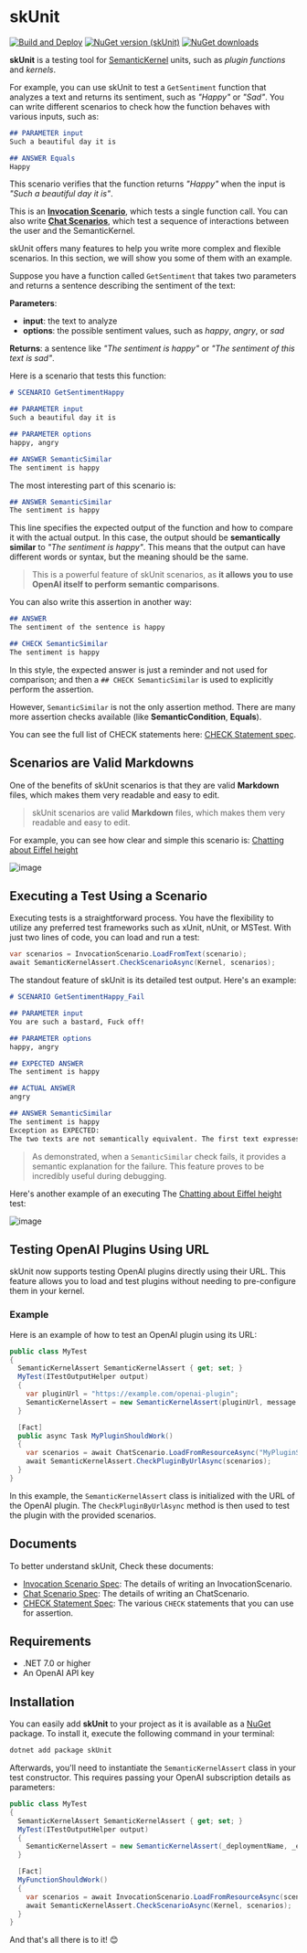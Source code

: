 # skUnit
[![Build and Deploy](https://github.com/mehrandvd/skUnit/actions/workflows/build.yml/badge.svg)](https://github.com/mehrandvd/skUnit/actions/workflows/build.yml)
[![NuGet version (skUnit)](https://img.shields.io/nuget/v/skUnit.svg?style=flat)](https://www.nuget.org/packages/skUnit/)
[![NuGet downloads](https://img.shields.io/nuget/dt/skUnit.svg?style=flat)](https://www.nuget.org/packages/skUnit/)

**skUnit** is a testing tool for [SemanticKernel](https://github.com/microsoft/semantic-kernel) units, such as _plugin functions_ and _kernels_.

For example, you can use skUnit to test a `GetSentiment` function that analyzes a text and returns its sentiment, such as _"Happy"_ or _"Sad"_.
You can write different scenarios to check how the function behaves with various inputs, such as:

```md
## PARAMETER input
Such a beautiful day it is

## ANSWER Equals
Happy
```

This scenario verifies that the function returns _"Happy"_ when the input is _"Such a beautiful day it is"_.

This is an [**Invocation Scenario**](https://github.com/mehrandvd/skunit/blob/main/docs/invocation-scenario-spec.md), which tests a single function call. You can also write [**Chat Scenarios**](https://github.com/mehrandvd/skunit/blob/main/docs/chat-scenario-spec.md), which test a sequence of interactions between the user and the SemanticKernel.

skUnit offers many features to help you write more complex and flexible scenarios. In this section, we will show you some of them with an example.

Suppose you have a function called `GetSentiment` that takes two parameters and returns a sentence describing the sentiment of the text:

**Parameters**:
  - **input**: the text to analyze
  - **options**: the possible sentiment values, such as _happy_, _angry_, or _sad_
  
**Returns**: a sentence like _"The sentiment is happy"_ or _"The sentiment of this text is sad"_.

Here is a scenario that tests this function:

```md
# SCENARIO GetSentimentHappy

## PARAMETER input
Such a beautiful day it is

## PARAMETER options
happy, angry

## ANSWER SemanticSimilar
The sentiment is happy
```

The most interesting part of this scenario is:

```md
## ANSWER SemanticSimilar
The sentiment is happy
```
This line specifies the expected output of the function and how to compare it with the actual output. 
In this case, the output should be **semantically similar** to _"The sentiment is happy"_.
This means that the output can have different words or syntax, but the meaning should be the same.

> This is a powerful feature of skUnit scenarios, as **it allows you to use OpenAI itself to perform semantic comparisons**.

You can also write this assertion in another way:

```md
## ANSWER
The sentiment of the sentence is happy

## CHECK SemanticSimilar
The sentiment is happy
```

In this style, the expected answer is just a reminder and not used for comparison; 
and then a `## CHECK SemanticSimilar` is used to explicitly perform the assertion.

However, `SemanticSimilar` is not the only assertion method. There are many more assertion checks available (like **SemanticCondition**, **Equals**). 

You can see the full list of CHECK statements here: [CHECK Statement spec](https://github.com/mehrandvd/skunit/blob/main/docs/check-statements-spec.md).

## Scenarios are Valid Markdowns

One of the benefits of skUnit scenarios is that they are valid **Markdown** files, which makes them very readable and easy to edit. 

> skUnit scenarios are valid **Markdown** files, which makes them very readable and easy to edit.

For example, you can see how clear and simple this scenario is: [Chatting about Eiffel height](https://github.com/mehrandvd/skunit/blob/main/src/skUnit.Tests/SemanticKernelTests/ChatScenarioTests/Samples/EiffelTallChat/skchat.md)

![image](https://github.com/mehrandvd/skunit/assets/5070766/53d009a9-4a0b-44dc-91e0-b0be81b4c5a7)

## Executing a Test Using a Scenario
Executing tests is a straightforward process. You have the flexibility to utilize any preferred test frameworks such as xUnit, nUnit, or MSTest. With just two lines of code, you can load and run a test:

```csharp
var scenarios = InvocationScenario.LoadFromText(scenario);
await SemanticKernelAssert.CheckScenarioAsync(Kernel, scenarios);
```

The standout feature of skUnit is its detailed test output. Here's an example:

```md
# SCENARIO GetSentimentHappy_Fail

## PARAMETER input
You are such a bastard, Fuck off!

## PARAMETER options
happy, angry

## EXPECTED ANSWER
The sentiment is happy

## ACTUAL ANSWER
angry

## ANSWER SemanticSimilar
The sentiment is happy
Exception as EXPECTED:
The two texts are not semantically equivalent. The first text expresses anger, while the second text expresses happiness.
```

> As demonstrated, when a `SemanticSimilar` check fails, it provides a semantic explanation for the failure. This feature proves to be incredibly useful during debugging.

Here's another example of an executing The [Chatting about Eiffel height](https://github.com/mehrandvd/skunit/blob/main/src/skUnit.Tests/SemanticKernelTests/ChatScenarioTests/Samples/EiffelTallChat/skchat.md) test:

![image](https://github.com/mehrandvd/skunit/assets/5070766/56bc08fe-0955-4ed4-9b4c-5d4ff416b3d3)

## Testing OpenAI Plugins Using URL

skUnit now supports testing OpenAI plugins directly using their URL. This feature allows you to load and test plugins without needing to pre-configure them in your kernel.

### Example

Here is an example of how to test an OpenAI plugin using its URL:

```csharp
public class MyTest
{
  SemanticKernelAssert SemanticKernelAssert { get; set; }
  MyTest(ITestOutputHelper output)
  {
    var pluginUrl = "https://example.com/openai-plugin";
    SemanticKernelAssert = new SemanticKernelAssert(pluginUrl, message => output.WriteLine(message));
  }

  [Fact]
  public async Task MyPluginShouldWork()
  {
    var scenarios = await ChatScenario.LoadFromResourceAsync("MyPluginScenario.md", Assembly.GetExecutingAssembly());
    await SemanticKernelAssert.CheckPluginByUrlAsync(scenarios);
  }
}
```

In this example, the `SemanticKernelAssert` class is initialized with the URL of the OpenAI plugin. The `CheckPluginByUrlAsync` method is then used to test the plugin with the provided scenarios.

## Documents
To better understand skUnit, Check these documents:
 - [Invocation Scenario Spec](https://github.com/mehrandvd/skunit/blob/main/docs/invocation-scenario-spec.md): The details of writing an InvocationScenario.
 - [Chat Scenario Spec](https://github.com/mehrandvd/skunit/blob/main/docs/chat-scenario-spec.md): The details of writing an ChatScenario.
 - [CHECK Statement Spec](https://github.com/mehrandvd/skunit/blob/main/docs/check-statements-spec.md): The various `CHECK` statements that you can use for assertion.

## Requirements
- .NET 7.0 or higher
- An OpenAI API key

## Installation
You can easily add **skUnit** to your project as it is available as a [NuGet](https://www.nuget.org/packages/skUnit) package. To install it, execute the following command in your terminal:
```bash
dotnet add package skUnit
```

Afterwards, you'll need to instantiate the `SemanticKernelAssert` class in your test constructor. This requires passing your OpenAI subscription details as parameters:
```csharp
public class MyTest
{
  SemanticKernelAssert SemanticKernelAssert { get; set; }
  MyTest(ITestOutputHelper output)
  {
    SemanticKernelAssert = new SemanticKernelAssert(_deploymentName, _endpoint, _apiKey, message => output.WriteLine(message));
  }

  [Fact]
  MyFunctionShouldWork()
  {
    var scenarios = await InvocationScenario.LoadFromResourceAsync(scenario);
    await SemanticKernelAssert.CheckScenarioAsync(Kernel, scenarios);
  }
}
```
And that's all there is to it! 😊

